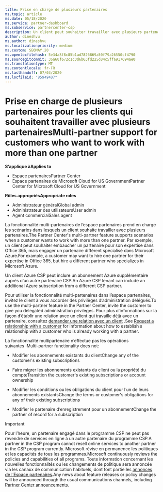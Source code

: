```yaml
---
title: Prise en charge de plusieurs partenaires
ms.topic: article
ms.date: 05/18/2020
ms.service: partner-dashboard
ms.subservice: partnercenter-csp
description: Un client peut souhaiter travailler avec plusieurs partenaires dans le programme du fournisseur de solutions Cloud spécialisé dans différents services.
author: dineshvu
ms.author: dineshvu
ms.localizationpriority: medium
ms.custom: SEOMAY.20
ms.openlocfilehash: 5e34a8f8c85b1ad7826869a50f79a26550cf4790
ms.sourcegitcommit: 36a60f672c1c3d6b63fd225d04c5ffa917694ae0
ms.translationtype: MT
ms.contentlocale: fr-FR
ms.lasthandoff: 07/03/2020
ms.locfileid: "85949407"
---
```

# <a name="multi-partner-support-for-customers-who-want-to-work-with-more-than-one-partner"></a><span data-ttu-id="d731c-103">Prise en charge de plusieurs partenaires pour les clients qui souhaitent travailler avec plusieurs partenaires</span><span class="sxs-lookup"><span data-stu-id="d731c-103">Multi-partner support for customers who want to work with more than one partner</span></span>

<span data-ttu-id="d731c-104">**S’applique à**</span><span class="sxs-lookup"><span data-stu-id="d731c-104">**Applies to**</span></span>

-  <span data-ttu-id="d731c-105">Espace partenaires</span><span class="sxs-lookup"><span data-stu-id="d731c-105">Partner Center</span></span>
-  <span data-ttu-id="d731c-106">Espace partenaires de Microsoft Cloud for US Government</span><span class="sxs-lookup"><span data-stu-id="d731c-106">Partner Center for Microsoft Cloud for US Government</span></span>

<span data-ttu-id="d731c-107">**Rôles appropriés**</span><span class="sxs-lookup"><span data-stu-id="d731c-107">**Appropriate roles**</span></span>
-   <span data-ttu-id="d731c-108">Administrateur général</span><span class="sxs-lookup"><span data-stu-id="d731c-108">Global admin</span></span>
-   <span data-ttu-id="d731c-109">Administrateur des utilisateurs</span><span class="sxs-lookup"><span data-stu-id="d731c-109">User admin</span></span>
-   <span data-ttu-id="d731c-110">Agent commercial</span><span class="sxs-lookup"><span data-stu-id="d731c-110">Sales agent</span></span>

<span data-ttu-id="d731c-111">La fonctionnalité multi-partenaires de l’espace partenaires prend en charge les scénarios dans lesquels un client souhaite travailler avec plusieurs partenaires.</span><span class="sxs-lookup"><span data-stu-id="d731c-111">The Partner Center's multi-partner feature supports scenarios when a customer wants to work with more than one partner.</span></span> <span data-ttu-id="d731c-112">Par exemple, un client peut souhaiter embaucher un partenaire pour son expertise dans Office 365, mais engager un partenaire différent spécialisé dans Microsoft Azure.</span><span class="sxs-lookup"><span data-stu-id="d731c-112">For example, a customer may want to hire one partner for their expertise in Office 365, but hire a different partner who specializes in Microsoft Azure.</span></span> 

<span data-ttu-id="d731c-113">Un client Azure CSP peut inclure un abonnement Azure supplémentaire auprès d’un autre partenaire CSP.</span><span class="sxs-lookup"><span data-stu-id="d731c-113">An Azure CSP tenant can include an additional Azure subscription from a different CSP partner.</span></span>

<span data-ttu-id="d731c-114">Pour utiliser la fonctionnalité multi-partenaires dans l’espace partenaires, invitez le client à vous accorder des privilèges d’administration délégués.</span><span class="sxs-lookup"><span data-stu-id="d731c-114">To use the multi-partner feature in the Partner Center, invite the customer to give you delegated administration privileges.</span></span> <span data-ttu-id="d731c-115">Pour plus d’informations sur la façon d’établir une relation avec un client qui travaille déjà avec un partenaire, consultez [demander une relation avec un client](request-a-relationship-with-a-customer.md) .</span><span class="sxs-lookup"><span data-stu-id="d731c-115">See [Request a relationship with a customer](request-a-relationship-with-a-customer.md) for information about how to establish a relationship with a customer who is already working with a partner.</span></span>

<span data-ttu-id="d731c-116">La fonctionnalité multipartenaire n’effectue pas les opérations suivantes&nbsp;:</span><span class="sxs-lookup"><span data-stu-id="d731c-116">Multi-partner functionality does not:</span></span>

- <span data-ttu-id="d731c-117">Modifier les abonnements existants du client</span><span class="sxs-lookup"><span data-stu-id="d731c-117">Change any of the customer's existing subscriptions</span></span>

- <span data-ttu-id="d731c-118">Faire migrer les abonnements existants du client ou la propriété du compte</span><span class="sxs-lookup"><span data-stu-id="d731c-118">Transition the customer's existing subscriptions or account ownership</span></span>

- <span data-ttu-id="d731c-119">Modifier les conditions ou les obligations du client pour l’un de leurs abonnements existants</span><span class="sxs-lookup"><span data-stu-id="d731c-119">Change the terms or customer's obligations for any of their existing subscriptions</span></span>

- <span data-ttu-id="d731c-120">Modifier le partenaire d’enregistrement pour un abonnement</span><span class="sxs-lookup"><span data-stu-id="d731c-120">Change the partner of record for a subscription</span></span>

> [!IMPORTANT]  
> <span data-ttu-id="d731c-121">Pour l’heure, un partenaire engagé dans le programme CSP ne peut pas revendre de services en ligne à un autre partenaire du programme CSP.</span><span class="sxs-lookup"><span data-stu-id="d731c-121">A partner in the CSP program cannot resell online services to another partner in the CSP program currently.</span></span> <span data-ttu-id="d731c-122">Microsoft révise en permanence les politiques et les capacités de tous les programmes.</span><span class="sxs-lookup"><span data-stu-id="d731c-122">Microsoft continuously reviews the policies and capabilities of all programs.</span></span> <span data-ttu-id="d731c-123">Toute information concernant les nouvelles fonctionnalités ou les changements de politique sera annoncée via les canaux de communication habituels, dont font partie les [annonces de l’Espace partenaires](announcements/index.md).</span><span class="sxs-lookup"><span data-stu-id="d731c-123">Any news about feature releases or policy changes will be announced through the usual communications channels, including [Partner Center announcements](announcements/index.md).</span></span>






